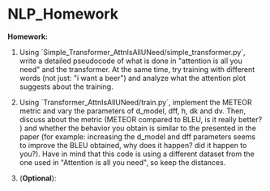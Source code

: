 # NLP_Homework
**Homework:**

1. Using ´Simple_Transformer_AttnIsAllUNeed/simple_transformer.py´, write a detailed pseudocode of what is done in "attention is all you need" and the transformer. At the same time, try training with different words (not just: "i want a beer") and analyze what the attention plot suggests about the training.

2. Using ´Transformer_AttnIsAllUNeed/train.py´, implement the METEOR metric and vary the parameters of d_model, dff, h, dk and dv. Then, discuss about the metric (METEOR compared to BLEU, is it really better? ) and whether the behavior you obtain is similar to the presented in the paper (for example: increasing the d_model and dff parameters seems to improve the BLEU obtained, why does it happen? did it happen to you?). Have in mind that this code is using a different dataset from the one used in "Attention is all you need", so keep the distances.

3. (**Optional**):

